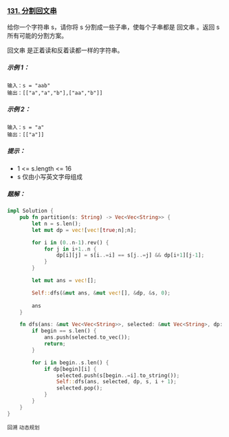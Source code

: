 ### [131. 分割回文串](https://leetcode.cn/problems/palindrome-partitioning/)
给你一个字符串 s，请你将 s 分割成一些子串，使每个子串都是 回文串 。返回 s 所有可能的分割方案。

回文串 是正着读和反着读都一样的字符串。



##### 示例 1：
```
输入：s = "aab"
输出：[["a","a","b"],["aa","b"]]
```

##### 示例 2：
```
输入：s = "a"
输出：[["a"]]
```

##### 提示：
- 1 <= s.length <= 16
- s 仅由小写英文字母组成

##### 题解：
```rust
impl Solution {
    pub fn partition(s: String) -> Vec<Vec<String>> {
        let n = s.len();
        let mut dp = vec![vec![true;n];n];

        for i in (0..n-1).rev() {
            for j in i+1..n {
                dp[i][j] = s[i..=i] == s[j..=j] && dp[i+1][j-1];
            }
        }

        let mut ans = vec![];

        Self::dfs(&mut ans, &mut vec![], &dp, &s, 0);
        
        ans
    }

    fn dfs(ans: &mut Vec<Vec<String>>, selected: &mut Vec<String>, dp: &Vec<Vec<bool>>, s: &str, begin: usize) {
        if begin == s.len() {
            ans.push(selected.to_vec());
            return;
        }

        for i in begin..s.len() {
            if dp[begin][i] {
                selected.push(s[begin..=i].to_string());
                Self::dfs(ans, selected, dp, s, i + 1);
                selected.pop();
            }
        }
    }
}
```

`回溯` `动态规划`
